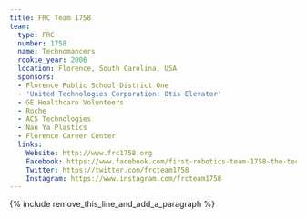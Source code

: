 ```yaml
---
title: FRC Team 1758
team:
  type: FRC
  number: 1758
  name: Technomancers
  rookie_year: 2006
  location: Florence, South Carolina, USA
  sponsors:
  - Florence Public School District One
  - 'United Technologies Corporation: Otis Elevator'
  - GE Healthcare Volunteers
  - Roche
  - ACS Technologies
  - Nan Ya Plastics
  - Florence Career Center
  links:
    Website: http://www.frc1758.org
    Facebook: https://www.facebook.com/first-robotics-team-1758-the-technomancers-396240930441177
    Twitter: https://twitter.com/frcteam1758
    Instagram: https://www.instagram.com/frcteam1758
---
```


{% include remove_this_line_and_add_a_paragraph %}